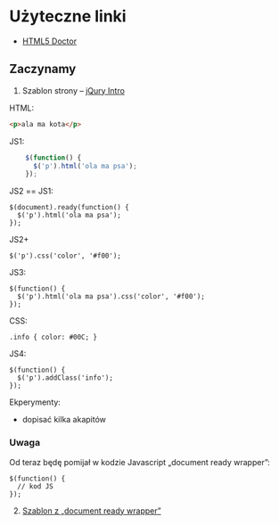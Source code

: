 # Użyteczne linki

* [HTML5 Doctor](http://html5doctor.com/)


## Zaczynamy

1. Szablon strony – [jQury Intro](http://jsbin.com/ogufuf/edit#javascript,html,live)

HTML:
```html
<p>ala ma kota</p>
```
JS1:
```js
    $(function() {
      $('p').html('ola ma psa');
    });
```

JS2 == JS1:

    $(document).ready(function() {
      $('p').html('ola ma psa');
    });

JS2+

    $('p').css('color', '#f00');

JS3:

    $(function() {
      $('p').html('ola ma psa').css('color', '#f00');
    });

CSS:

    .info { color: #00C; }

JS4:

    $(function() {
      $('p').addClass('info');
    });


Ekperymenty:

* dopisać kilka akapitów


### Uwaga

Od teraz będę pomijał w kodzie Javascript „document ready wrapper”:

    $(function() {
      // kod JS
    });

2. [Szablon z  „document ready wrapper”](http://jsbin.com/ogufuf/2/edit#javascript,html,live)
